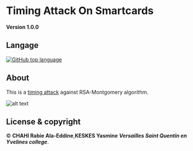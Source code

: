 # Timing Attack On Smartcards

**Version 1.0.0**

## Langage 

[![GitHub top language](https://img.shields.io/github/languages/top/Chahi-Rabie-Ala-Eddine/Timing-Attack-On-Smart-Cards)](https://github.com/Chahi-Rabie-Ala-Eddine/Timing-Attack-On-Smart-Cards)
 
## About

This is a [timing attack](https://medium.com/asecuritysite-when-bob-met-alice/side-channels-and-the-montgomery-reduction-algorithm-with-golang-50754103b75d) against RSA-Montgomery algorithm.

![alt text](http://ala-eddine-chahi.fr/index.jpeg)

## License & copyright

© **CHAHI Rabie Ala-Eddine**,**KESKES Yasmine** ***Versailles Saint Quentin en Yvelines college***.
